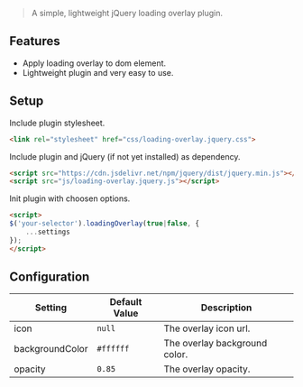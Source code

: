 > A simple, lightweight jQuery loading overlay plugin.

## Features
- Apply loading overlay to dom element.
- Lightweight plugin and very easy to use.

## Setup
Include plugin stylesheet.
```html
<link rel="stylesheet" href="css/loading-overlay.jquery.css">
```

Include plugin and jQuery (if not yet installed) as dependency.
```html
<script src="https://cdn.jsdelivr.net/npm/jquery/dist/jquery.min.js"></script>
<script src="js/loading-overlay.jquery.js"></script>
```
Init plugin with choosen options.
```html
<script>
$('your-selector').loadingOverlay(true|false, {
    ...settings
});
</script>
```

## Configuration

|Setting|Default Value|Description|
|---|---|---|
|icon|`null`|The overlay icon url.|
|backgroundColor|`#ffffff`|The overlay background color.|
|opacity|`0.85`|The overlay opacity.|
